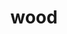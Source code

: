 ---
category: 4-letters
denotation: null
name: wood
reference_link: https://www.etymonline.com/word/wood
root_language: null
root_name: null
title: wood
type: free
word_sums:
- respelling: wood
  sum: 'Wood + '
---